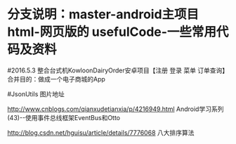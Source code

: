 # 分支说明：master-android主项目  html-网页版的  usefulCode-一些常用代码及资料
#2016.5.3 整合台式机KowloonDairyOrder安卓项目【注册 登录 菜单 订单查询】 合并目的：做成一个电子商城的App

#JsonUtils 
图片地址

http://www.cnblogs.com/qianxudetianxia/p/4216949.html  Android学习系列(43)--使用事件总线框架EventBus和Otto

http://blog.csdn.net/hguisu/article/details/7776068    八大排序算法

